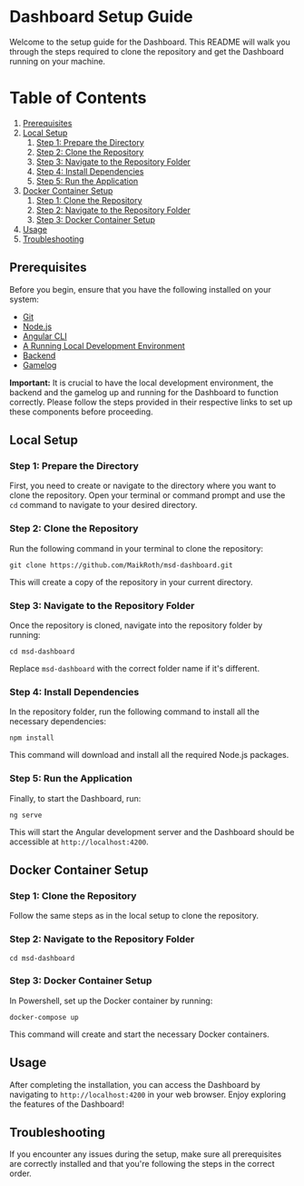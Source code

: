 # Dashboard Setup Guide

Welcome to the setup guide for the Dashboard. This README will walk you through the steps required to clone the repository and get the Dashboard running on your machine.

# Table of Contents
1. [Prerequisites](#prerequisites)
2. [Local Setup](#local-setup)
    1. [Step 1: Prepare the Directory](#step-1-prepare-the-directory)
    2. [Step 2: Clone the Repository](#step-2-clone-the-repository)
    3. [Step 3: Navigate to the Repository Folder](#step-3-navigate-to-the-repository-folder)
    4. [Step 4: Install Dependencies](#step-4-install-dependencies)
    5. [Step 5: Run the Application](#step-5-run-the-application)
3. [Docker Container Setup](#docker-container-setup)
    1. [Step 1: Clone the Repository](#step-1-clone-the-repository-docker)
    2. [Step 2: Navigate to the Repository Folder](#step-2-navigate-to-the-repository-folder-docker)
    3. [Step 3: Docker Container Setup](#step-3-docker-container-setup)
4. [Usage](#usage)
5. [Troubleshooting](#troubleshooting)

## Prerequisites

Before you begin, ensure that you have the following installed on your system:
- [Git](https://git-scm.com/downloads)
- [Node.js](https://nodejs.org/en/download/)
- [Angular CLI](https://angular.io/cli)
- [A Running Local Development Environment](https://gitlab.com/the-microservice-dungeon/devops-team/local-dev-environment)
- [Backend](https://gitlab.com/debuas1999/rs-microservice-dungeon-map-api-backend)
- [Gamelog](https://gitlab.com/the-microservice-dungeon/core-services/gamelog)

**Important:** It is crucial to have the local development environment, the backend and the gamelog up and running for the Dashboard to function correctly. Please follow the steps provided in their respective links to set up these components before proceeding.

## Local Setup

### Step 1: Prepare the Directory
First, you need to create or navigate to the directory where you want to clone the repository. Open your terminal or command prompt and use the `cd` command to navigate to your desired directory.

### Step 2: Clone the Repository
Run the following command in your terminal to clone the repository:

```
git clone https://github.com/MaikRoth/msd-dashboard.git
```

This will create a copy of the repository in your current directory.

### Step 3: Navigate to the Repository Folder
Once the repository is cloned, navigate into the repository folder by running:

```
cd msd-dashboard
```

Replace `msd-dashboard` with the correct folder name if it's different.

### Step 4: Install Dependencies
In the repository folder, run the following command to install all the necessary dependencies:

```
npm install
```

This command will download and install all the required Node.js packages.

### Step 5: Run the Application
Finally, to start the Dashboard, run:

```
ng serve
```

This will start the Angular development server and the Dashboard should be accessible at `http://localhost:4200`.

## Docker Container Setup

### Step 1: Clone the Repository
Follow the same steps as in the local setup to clone the repository.

### Step 2: Navigate to the Repository Folder

```
cd msd-dashboard
```

### Step 3: Docker Container Setup
In Powershell, set up the Docker container by running:

```
docker-compose up
```

This command will create and start the necessary Docker containers.

## Usage

After completing the installation, you can access the Dashboard by navigating to `http://localhost:4200` in your web browser. Enjoy exploring the features of the Dashboard!

## Troubleshooting

If you encounter any issues during the setup, make sure all prerequisites are correctly installed and that you're following the steps in the correct order.
